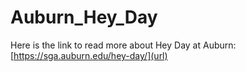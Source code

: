 # Auburn_Hey_Day

Here is the link to read more about Hey Day at Auburn: [https://sga.auburn.edu/hey-day/](url)
